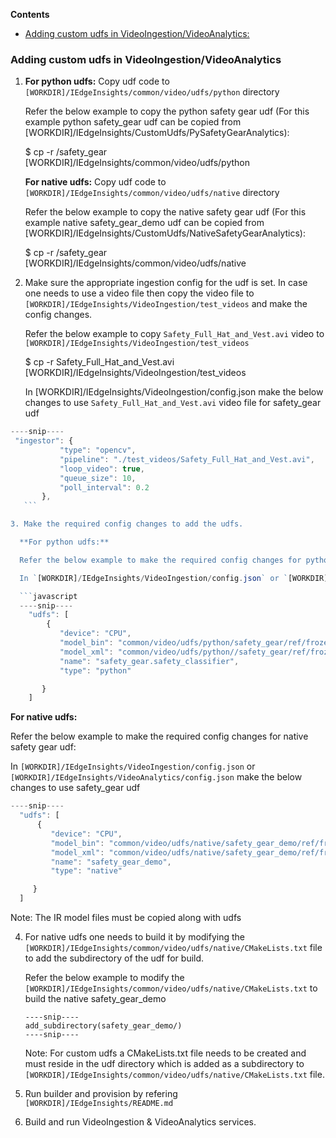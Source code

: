 **Contents**

- [Adding custom udfs in VideoIngestion/VideoAnalytics:](#adding-custom-udfs-in-videoingestionvideoanalytics)

### Adding custom udfs in VideoIngestion/VideoAnalytics

1. **For python udfs:** Copy udf code to `[WORKDIR]/IEdgeInsights/common/video/udfs/python` directory

    Refer the below example to copy the python safety gear udf (For this example python safety_gear udf can be copied from [WORKDIR]/IEdgeInsights/CustomUdfs/PySafetyGearAnalytics):

    $ cp -r <PATH>/safety_gear [WORKDIR]/IEdgeInsights/common/video/udfs/python

    **For native udfs:** Copy udf code to `[WORKDIR]/IEdgeInsights/common/video/udfs/native` directory

    Refer the below example to copy the native safety gear udf (For this example native safety_gear_demo udf can be copied from [WORKDIR]/IEdgeInsights/CustomUdfs/NativeSafetyGearAnalytics):

    $ cp -r <PATH>/safety_gear [WORKDIR]/IEdgeInsights/common/video/udfs/native

2. Make sure the appropriate ingestion config for the udf is set. In case one needs to use a video file then copy the video file to `[WORKDIR]/IEdgeInsights/VideoIngestion/test_videos`  and make the config changes.

    Refer the below example to copy `Safety_Full_Hat_and_Vest.avi` video to `[WORKDIR]/IEdgeInsights/VideoIngestion/test_videos`

    $ cp -r <PATH>Safety_Full_Hat_and_Vest.avi [WORKDIR]/IEdgeInsights/VideoIngestion/test_videos

    In [WORKDIR]/IEdgeInsights/VideoIngestion/config.json make the below changes to use `Safety_Full_Hat_and_Vest.avi` video file for safety_gear udf

 ```javascript
 ----snip----
  "ingestor": {
            "type": "opencv",
            "pipeline": "./test_videos/Safety_Full_Hat_and_Vest.avi",
            "loop_video": true,
            "queue_size": 10,
            "poll_interval": 0.2
        },
    ```

3. Make the required config changes to add the udfs.

   **For python udfs:**

   Refer the below example to make the required config changes for python safety gear udf:

   In `[WORKDIR]/IEdgeInsights/VideoIngestion/config.json` or `[WORKDIR]/IEdgeInsights/VideoAnalytics/config.json` make the below changes to use safety_gear udf

   ```javascript
   ----snip----
     "udfs": [
         {
            "device": "CPU",
            "model_bin": "common/video/udfs/python/safety_gear/ref/frozen_inference_graph.bin",
            "model_xml": "common/video/udfs/python//safety_gear/ref/frozen_inference_graph.xml",
            "name": "safety_gear.safety_classifier",
            "type": "python"

        }
     ]
   ```

   **For native udfs:**

   Refer the below example to make the required config changes for native safety gear udf:

   In `[WORKDIR]/IEdgeInsights/VideoIngestion/config.json` or `[WORKDIR]/IEdgeInsights/VideoAnalytics/config.json` make the below changes to use safety_gear udf

   ```javascript
   ----snip----
     "udfs": [
         {
            "device": "CPU",
            "model_bin": "common/video/udfs/native/safety_gear_demo/ref/frozen_inference_graph.bin",
            "model_xml": "common/video/udfs/native/safety_gear_demo/ref/frozen_inference_graph.xml",
            "name": "safety_gear_demo",
            "type": "native"

        }
     ]
   ```

   Note: The IR model files must be copied along with udfs

4. For native udfs one needs to build it by modifying the `[WORKDIR]/IEdgeInsights/common/video/udfs/native/CMakeLists.txt` file to add the subdirectory of the udf for build.

   Refer the below example to modify the `[WORKDIR]/IEdgeInsights/common/video/udfs/native/CMakeLists.txt` to build the native safety_gear_demo

   ```text
   ----snip----
   add_subdirectory(safety_gear_demo/)
   ----snip----
   ```

   Note: For custom udfs a CMakeLists.txt file needs to be created and must reside in the udf directory which is added as a subdirectory to `[WORKDIR]/IEdgeInsights/common/video/udfs/native/CMakeLists.txt` file.

5. Run builder and provision by refering `[WORKDIR]/IEdgeInsights/README.md`

6. Build and run VideoIngestion & VideoAnalytics services.
